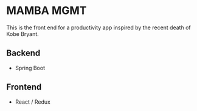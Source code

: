 # MAMBA MGMT

This is the front end for a productivity app inspired by the recent death of Kobe Bryant.

## Backend

- Spring Boot

## Frontend

- React / Redux
